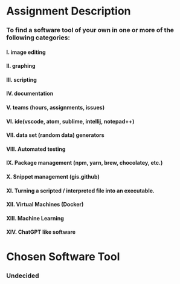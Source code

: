 # Assignment Description 
### To find a software tool of your own in one or more of the following categories:

#### I. image editing
#### II. graphing
#### III. scripting
#### IV. documentation
#### V. teams (hours, assignments, issues)
#### VI. ide(vscode, atom, sublime, intellij, notepad++)
#### VII. data set (random data) generators
#### VIII. Automated testing
#### IX. Package management (npm, yarn, brew, chocolatey, etc.)
#### X. Snippet management (gis.github)
#### XI. Turning a scripted / interpreted file into an executable.
#### XII. Virtual Machines (Docker)
#### XIII. Machine Learning
#### XIV. ChatGPT like software

# Chosen Software Tool
### Undecided
 
